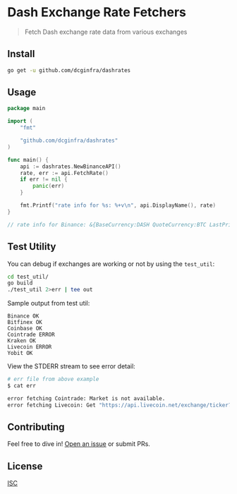 # Dash Exchange Rate Fetchers

> Fetch Dash exchange rate data from various exchanges

## Install

```sh
go get -u github.com/dcginfra/dashrates
```

## Usage

```go
package main

import (
	"fmt"

	"github.com/dcginfra/dashrates"
)

func main() {
	api := dashrates.NewBinanceAPI()
	rate, err := api.FetchRate()
	if err != nil {
		panic(err)
	}

	fmt.Printf("rate info for %s: %+v\n", api.DisplayName(), rate)
}

// rate info for Binance: &{BaseCurrency:DASH QuoteCurrency:BTC LastPrice:0.008977 BaseAssetVolume:0 FetchTime:2019-08-19 16:03:48.054294 -0300 -03 m=+1.817687680}
```

## Test Utility

You can debug if exchanges are working or not by using the `test_util`:

```sh
cd test_util/
go build
./test_util 2>err | tee out
```

Sample output from test util:

```
Binance OK
Bitfinex OK
Coinbase OK
Cointrade ERROR
Kraken OK
Livecoin ERROR
Yobit OK
```

View the STDERR stream to see error detail:

```sh
# err file from above example
$ cat err

error fetching Cointrade: Market is not available.
error fetching Livecoin: Get "https://api.livecoin.net/exchange/ticker?currencyPair=DASH/USD": dial tcp: lookup api.livecoin.net: no such host
```

## Contributing

Feel free to dive in! [Open an issue](https://github.com/dcginfra/dashrates/issues/new) or submit PRs.

## License

[ISC](LICENSE)
